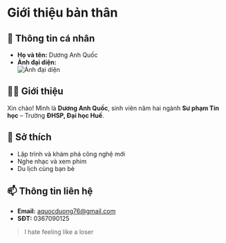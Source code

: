 # Giới thiệu bản thân

## 👤 Thông tin cá nhân
- **Họ và tên:** Dương Anh Quốc  
- **Ảnh đại diện:**  
  ![Ảnh đại diện](https://i.imgur.com/JLxjEWY.jpeg)

## 🧑‍💻 Giới thiệu
Xin chào! Mình là **Dương Anh Quốc**, sinh viên năm hai ngành **Sư phạm Tin học** – Trường **ĐHSP, Đại học Huế**.

## 🎯 Sở thích
- Lập trình và khám phá công nghệ mới  
- Nghe nhạc và xem phim  
- Du lịch cùng bạn bè  

## 📫 Thông tin liên hệ
- **Email:** aquocduong76@gmail.com  
- **SĐT:** 0367090125

> I hate feeling like a loser